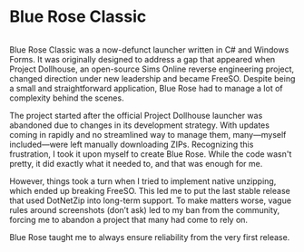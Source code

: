 # Blue Rose Classic

<img src="bluerose-snapshot.png" title="" alt="" data-align="center">

Blue Rose Classic was a now-defunct launcher written in C# and Windows Forms. It was originally designed to address a gap that appeared when Project Dollhouse, an open-source Sims Online reverse engineering project, changed direction under new leadership and became FreeSO. Despite being a small and straightforward application, Blue Rose had to manage a lot of complexity behind the scenes.

The project started after the official Project Dollhouse launcher was abandoned due to changes in its development strategy. With updates coming in rapidly and no streamlined way to manage them, many—myself included—were left manually downloading ZIPs. Recognizing this frustration, I took it upon myself to create Blue Rose. While the code wasn't pretty, it did exactly what it needed to, and that was enough for me.

However, things took a turn when I tried to implement native unzipping, which ended up breaking FreeSO. This led me to put the last stable release that used DotNetZip into long-term support. To make matters worse, vague rules around screenshots (don’t ask) led to my ban from the community, forcing me to abandon a project that many had come to rely on.

Blue Rose taught me to always ensure reliability from the very first release.